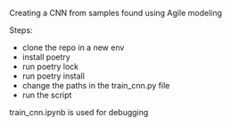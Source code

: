 Creating a CNN from samples found using Agile modeling

Steps:
- clone the repo in a new env
- install poetry
- run poetry lock
- run poetry install
- change the paths in the train_cnn.py file
- run the script

train_cnn.ipynb is used for debugging